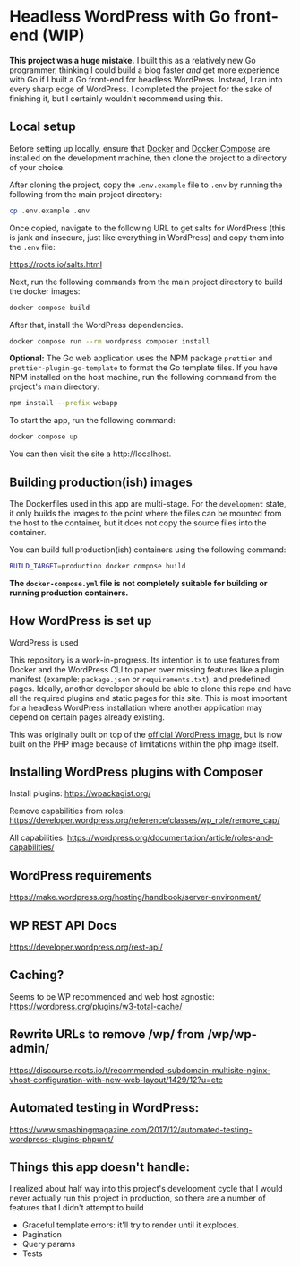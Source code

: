 # Headless WordPress with Go front-end (WIP)

**This project was a huge mistake.** I built this as a relatively new Go programmer, thinking I could build a blog faster _and_ get more experience with Go if I built a Go front-end for headless WordPress. Instead, I ran into every sharp edge of WordPress. I completed the project for the sake of finishing it, but I certainly wouldn't recommend using this.

## Local setup

Before setting up locally, ensure that [Docker](https://www.docker.com/) and [Docker Compose](https://docs.docker.com/compose/install/) are installed on the development machine, then clone the project to a directory of your choice.

After cloning the project, copy the `.env.example` file to `.env` by running the following from the main project directory:

```sh
cp .env.example .env
```

Once copied, navigate to the following URL to get salts for WordPress (this is jank and insecure, just like everything in WordPress) and copy them into the `.env` file:

https://roots.io/salts.html

Next, run the following commands from the main project directory to build the docker images:

```sh
docker compose build
```

After that, install the WordPress dependencies.

```sh
docker compose run --rm wordpress composer install
```

**Optional:** The Go web application uses the NPM package `prettier` and `prettier-plugin-go-template` to format the Go template files. If you have NPM installed on the host machine, run the following command from the project's main directory:

```sh
npm install --prefix webapp
```

To start the app, run the following command:

```sh
docker compose up
```

You can then visit the site a http://localhost.

## Building production(ish) images

The Dockerfiles used in this app are multi-stage. For the `development` state, it only builds the images to the point where the files can be mounted from the host to the container, but it does not copy the source files into the container.

You can build full production(ish) containers using the following command:

```sh
BUILD_TARGET=production docker compose build
```

**The `docker-compose.yml` file is not completely suitable for building or running production containers.**

## How WordPress is set up

WordPress is used

This repository is a work-in-progress. Its intention is to use features from Docker and the WordPress CLI to paper over missing features like a plugin manifest (example: `package.json` or `requirements.txt`), and predefined pages. Ideally, another developer should be able to clone this repo and have all the required plugins and static pages for this site. This is most important for a headless WordPress installation where another application may depend on certain pages already existing.

This was originally built on top of the [official WordPress image](https://github.com/docker-library/wordpress), but is now built on the PHP image because of limitations within the php image itself.

## Installing WordPress plugins with Composer

Install plugins:
https://wpackagist.org/

Remove capabilities from roles:
https://developer.wordpress.org/reference/classes/wp_role/remove_cap/

All capabilities:
https://wordpress.org/documentation/article/roles-and-capabilities/

## WordPress requirements

https://make.wordpress.org/hosting/handbook/server-environment/

## WP REST API Docs

https://developer.wordpress.org/rest-api/

## Caching?

Seems to be WP recommended and web host agnostic:
https://wordpress.org/plugins/w3-total-cache/

## Rewrite URLs to remove /wp/ from /wp/wp-admin/

https://discourse.roots.io/t/recommended-subdomain-multisite-nginx-vhost-configuration-with-new-web-layout/1429/12?u=etc

## Automated testing in WordPress:

https://www.smashingmagazine.com/2017/12/automated-testing-wordpress-plugins-phpunit/

## Things this app doesn't handle:

I realized about half way into this project's development cycle that I would never actually run this project in production, so there are a number of features that I didn't attempt to build

- Graceful template errors: it'll try to render until it explodes.
- Pagination
- Query params
- Tests
